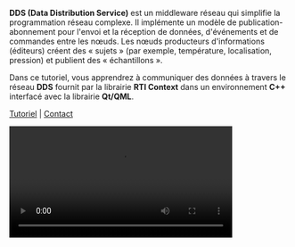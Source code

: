 **DDS (Data Distribution Service)** est un middleware réseau
qui simplifie la programmation réseau complexe.
Il implémente un modèle de publication-abonnement pour l'envoi
et la réception de données, d'événements et de commandes entre les nœuds.
Les nœuds producteurs d'informations (éditeurs) créent des « sujets »
(par exemple, température, localisation, pression)
et publient des « échantillons ».

Dans ce tutoriel, vous apprendrez à communiquer des données
à travers le réseau **DDS** fournit par la librairie **RTI Context**
dans un environnement **C++** interfacé avec la librairie **Qt/QML**.

[Tutoriel](https://readydev.ovh/home/tutoriels/cpp/references-dds) | [Contact](https://www.linkedin.com/in/tia-gerard-kesse/)

<video src='doc/demo.mp4' width=400/>

